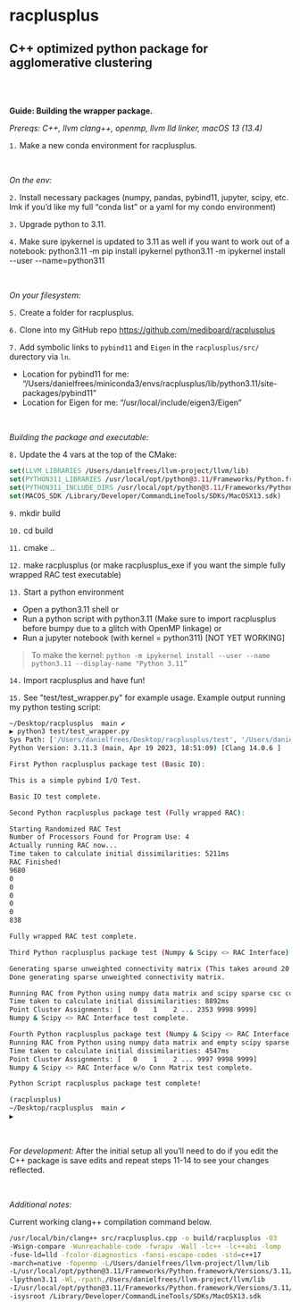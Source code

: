 # racplusplus
## C++ optimized python package for agglomerative clustering 

<br />
<br />

**Guide: Building the wrapper package.**

*Prereqs: C++, llvm clang++, openmp, llvm lld linker, macOS 13 (13.4)*

`1.` Make a new conda environment for racplusplus.

<br />

*On the env:*

`2.` Install necessary packages (numpy, pandas, pybind11, jupyter, scipy,  etc. lmk if you’d like my full “conda list” or a yaml for my condo environment)

`3.` Upgrade python to 3.11.

`4.` Make sure ipykernel is updated to 3.11 as well if you want to work out of a notebook:
python3.11 -m pip install ipykernel
python3.11 -m ipykernel install --user --name=python311

<br />

*On your filesystem:*

`5.` Create a folder for racplusplus.

`6.` Clone into my GitHub repo https://github.com/mediboard/racplusplus 

`7.` Add symbolic links to `pybind11` and `Eigen` in the `racplusplus/src/` durectory via `ln`.	

- Location for pybind11 for me: “/Users/danielfrees/miniconda3/envs/racplusplus/lib/python3.11/site-packages/pybind11”
- Location for Eigen for me: “/usr/local/include/eigen3/Eigen”

<br />

*Building the package and executable:*

`8.` Update the 4 vars at the top of the CMake:

```cmake
set(LLVM_LIBRARIES /Users/danielfrees/llvm-project/llvm/lib)
set(PYTHON311_LIBRARIES /usr/local/opt/python@3.11/Frameworks/Python.framework/Versions/3.11/lib)
set(PYTHON311_INCLUDE_DIRS /usr/local/opt/python@3.11/Frameworks/Python.framework/Versions/3.11/include/python3.11)
set(MACOS_SDK /Library/Developer/CommandLineTools/SDKs/MacOSX13.sdk)
```

`9.` mkdir build

`10.` cd build

`11.` cmake ..

`12.` make racplusplus (or make racplusplus_exe if you want the simple fully wrapped RAC test executable)

`13.` Start a python environment

- Open a python3.11 shell or
- Run a python script with python3.11 (Make sure to import racplusplus before bumpy due to a glitch with OpenMP linkage) or 
- Run a jupyter notebook (with kernel = python311) [NOT YET WORKING]
> To make the kernel: 
> `python -m ipykernel install --user --name python3.11 --display-name "Python 3.11”`

`14.` Import racplusplus and have fun!

`15.` See "test/test_wrapper.py" for example usage. Example output running my python testing script:

```bash
~/Desktop/racplusplus  main ✔                                             11m
▶ python3 test/test_wrapper.py
Sys Path: ['/Users/danielfrees/Desktop/racplusplus/test', '/Users/danielfrees/miniconda3/envs/racplusplus/lib/python311.zip', '/Users/danielfrees/miniconda3/envs/racplusplus/lib/python3.11', '/Users/danielfrees/miniconda3/envs/racplusplus/lib/python3.11/lib-dynload', '/Users/danielfrees/miniconda3/envs/racplusplus/lib/python3.11/site-packages', '/Users/danielfrees/Desktop/racplusplus/test/test_wrapper.py/../../build', '/Users/danielfrees/Desktop/racplusplus/build']
Python Version: 3.11.3 (main, Apr 19 2023, 18:51:09) [Clang 14.0.6 ]

First Python racplusplus package test (Basic IO):

This is a simple pybind I/O Test.

Basic IO test complete.

Second Python racplusplus package test (Fully wrapped RAC):

Starting Randomized RAC Test
Number of Processors Found for Program Use: 4
Actually running RAC now...
Time taken to calculate initial dissimilarities: 5211ms
RAC Finished!
9680
0
0
0
0
0
838

Fully wrapped RAC test complete.

Third Python racplusplus package test (Numpy & Scipy <> RAC Interface):

Generating sparse unweighted connectivity matrix (This takes around 20 seconds for size 10k x 10k)...
Done generating sparse unweighted connectivity matrix.

Running RAC from Python using numpy data matrix and scipy sparse csc connectivity matrix.
Time taken to calculate initial dissimilarities: 8892ms
Point Cluster Assignments: [   0    1    2 ... 2353 9998 9999]
Numpy & Scipy <> RAC Interface test complete.

Fourth Python racplusplus package test (Numpy & Scipy <> RAC Interface w/o Conn Matrix):
Running RAC from Python using numpy data matrix and empty scipy sparse lil connectivity matrix.
Time taken to calculate initial dissimilarities: 4547ms
Point Cluster Assignments: [   0    1    2 ... 9997 9998 9999]
Numpy & Scipy <> RAC Interface w/o Conn Matrix test complete.

Python Script racplusplus package test complete!

(racplusplus)
~/Desktop/racplusplus  main ✔                                             11m
▶
```

<br />

*For development:* After the initial setup all you’ll need to do if you edit the C++ package is save edits and repeat steps 11-14 to see your changes reflected.

<br />

*Additional notes:*

Current working clang++ compilation command below.

```bash
/usr/local/bin/clang++ src/racplusplus.cpp -o build/racplusplus -O3 
-Wsign-compare -Wunreachable-code -fwrapv -Wall -lc++ -lc++abi -lomp 
-fuse-ld=lld -fcolor-diagnostics -fansi-escape-codes -std=c++17 
-march=native -fopenmp -L/Users/danielfrees/llvm-project/llvm/lib 
-L/usr/local/opt/python@3.11/Frameworks/Python.framework/Versions/3.11/lib 
-lpython3.11 -Wl,-rpath,/Users/danielfrees/llvm-project/llvm/lib 
-I/usr/local/opt/python@3.11/Frameworks/Python.framework/Versions/3.11/include/python3.11  
-isysroot /Library/Developer/CommandLineTools/SDKs/MacOSX13.sdk
```
